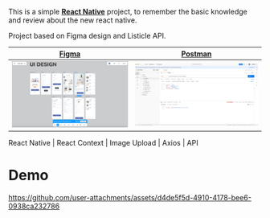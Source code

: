 This is a simple [**React Native**](https://reactnative.dev) project, to remember the basic knowledge and review about the new react native.

Project based on Figma design and Listicle API.

[Figma](https://www.figma.com/design/skiGLfE5uwTBqcTS0ThKFK/Listicle-app?node-id=407-2924&t=ckqJfYGf7AMAml7h-1) | [Postman](https://documenter.getpostman.com/view/16077824/2s84DkUQZK)
:-------------------------:|:-------------------------:
[![Figma Image](demo/demo.png)](https://www.figma.com/design/skiGLfE5uwTBqcTS0ThKFK/Listicle-app?node-id=407-2924&t=ckqJfYGf7AMAml7h-1) | [![Postman Image](demo/postman.png)](https://documenter.getpostman.com/view/16077824/2s84DkUQZK)

React Native | React Context | Image Upload | Axios | API

# Demo

https://github.com/user-attachments/assets/d4de5f5d-4910-4178-bee6-0938ca232786


